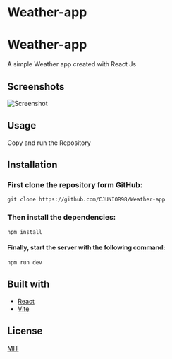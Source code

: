 # Weather-app
# Weather-app
A simple Weather app created with React Js

## Screenshots

![Screenshot](./public/weather-screenshot.png)

## Usage

Copy and run the Repository

## Installation

### First clone the repository form GitHub:
```shell
git clone https://github.com/CJUNIOR98/Weather-app
```

### Then install the dependencies:
```shell
npm install
```

#### Finally, start the server with the following command:
```shell
npm run dev
```

## Built with 

- [React](https://reactjs.org/)
- [Vite](https://vitejs.dev/)

## License

[MIT](https://opensource.org/licenses/MIT)

